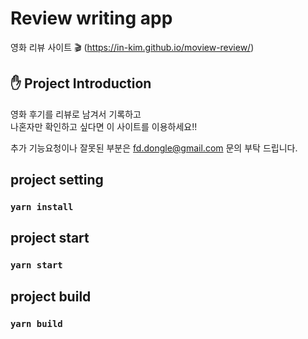 # Review writing app
영화 리뷰 사이트 🎬
(https://in-kim.github.io/moview-review/)
## ✋ Project Introduction
영화 후기를 리뷰로 남겨서 기록하고 <br />
나혼자만 확인하고 싶다면 이 사이트를 이용하세요!! <br />

추가 기능요청이나 잘못된 부분은 <fd.dongle@gmail.com> 문의 부탁 드립니다. <br />

## project setting
### `yarn install`

## project start
### `yarn start`

## project build
### `yarn build`
